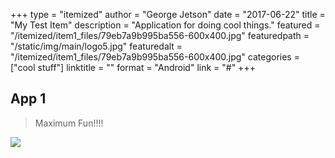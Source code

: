 +++
type = "itemized"
author = "George Jetson"
date = "2017-06-22"
title = "My Test Item"
description = "Application for doing cool things."
featured = "/itemized/item1_files/79eb7a9b995ba556-600x400.jpg"
featuredpath = "/static/img/main/logo5.jpg"
featuredalt = "/itemized/item1_files/79eb7a9b995ba556-600x400.jpg"
categories = ["cool stuff"]
linktitle = ""
format = "Android"
link = "#"
+++

## App 1
> Maximum Fun!!!!

![](/itemized/item1_files/79eb7a9b995ba556-600x400.jpg)


